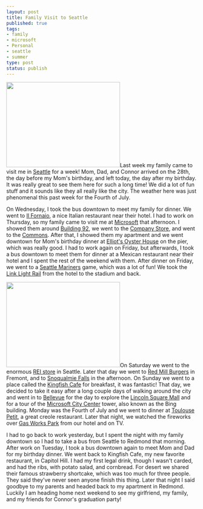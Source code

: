 ```yaml
--- 
layout: post
title: Family Visit to Seattle
published: true
tags: 
- family
- microsoft
- Personal
- seattle
- summer
type: post
status: publish
---
```

<a href="http://mbmccormick.com/wp-content/uploads/2011/07/268703_2214640812012_1427330284_2517172_1125276_n.jpg"><img class="alignright size-medium wp-image-118" title="268703_2214640812012_1427330284_2517172_1125276_n" src="http://mbmccormick.com/wp-content/uploads/2011/07/268703_2214640812012_1427330284_2517172_1125276_n-300x225.jpg" alt="" width="300" height="225" /></a>Last week my family came to visit me in <a href="http://www.seattle.gov/living/" target="_blank">Seattle</a> for a week! Mom, Dad, and Connor arrived on the 28th, the day before my Mom's birthday, and left today, the day after my birthday. It was really great to see them here for such a long time! We did a lot of fun stuff and it sounds like they all really like the city. The weather here was just phenomenal this past week for the Fourth of July.

On Wednesday, I took the bus downtown to meet my family for dinner. We went to <a href="http://www.ilfornaio.com/" target="_blank">Il Fornaio</a>, a nice Italian restaurant near their hotel. I had to work on Thursday, so my family came to visit me at <a href="http://www.microsoft.com/en-us/default.aspx" target="_blank">Microsoft</a> that afternoon. I showed them around <a href="http://www.microsoft.com/about/companyinformation/visitorcenter/en/us/location.aspx" target="_blank">Building 92</a>, we went to the <a href="https://shop.ecompanystore.com/mseppstore/Login.aspx" target="_blank">Company Store</a>, and went to the <a href="http://blogs.msdn.com/b/crm/archive/2009/04/20/the-microsoft-mall.aspx" target="_blank">Commons</a>. After that, I showed them my apartment and we went downtown for Mom's birthday dinner at <a href="http://www.elliottsoysterhouse.com/" target="_blank">Elliot's Oyster House</a> on the pier, which was really good. I had to work again on Friday, but afterwards, I took a bus downtown to meet them for dinner at a Mexican restaurant near their hotel and I spent the rest of the weekend with them. After dinner on Friday, we went to a <a href="http://seattle.mariners.mlb.com/index.jsp?c_id=sea" target="_blank">Seattle Mariners</a> game, which was a lot of fun! We took the <a href="http://www.soundtransit.org/Schedules/Central-Link-light-rail.xml" target="_blank">Link Light Rail</a> from the hotel to the stadium and back.

<a href="http://mbmccormick.com/wp-content/uploads/2011/07/270138_2214631331775_1427330284_2517159_4716495_n.jpg"><img class="alignleft size-medium wp-image-117" title="270138_2214631331775_1427330284_2517159_4716495_n" src="http://mbmccormick.com/wp-content/uploads/2011/07/270138_2214631331775_1427330284_2517159_4716495_n-300x225.jpg" alt="" width="300" height="225" /></a>On Saturday we went to the enormous <a href="http://www.rei.com/stores/11" target="_blank">REI store</a> in Seattle. Later that day we went to <a href="http://www.redmillburgers.com/" target="_blank">Red Mill Burgers</a> in Fremont, and to <a href="http://www.snoqualmiefalls.com/" target="_blank">Snoqualmie Falls</a> in the afternoon. On Sunday we went to a place called the <a href="http://thekingfishcafe.com/" target="_blank">Kingfish Cafe</a> for breakfast, it was fantastic! That day, we decided to take it easy after a long couple days of walking around the city and went in to <a href="http://www.ci.bellevue.wa.us/" target="_blank">Bellevue</a> for the day to explore the <a href="http://www.bellevuecollection.com/" target="_blank">Lincoln Square Mall</a> and for a tour of the <a href="https://foursquare.com/venue/152205" target="_blank">Microsoft City Center</a> tower, also known as the Bing building. Monday was the Fourth of July and we went to dinner at <a href="http://toulousepetit.com/" target="_blank">Toulouse Petit</a>, a great creole restaurant. Later that night, we watched the fireworks over <a href="http://www.seattle.gov/parks/park_detail.asp?ID=293" target="_blank">Gas Works Park</a> from our hotel and on TV.

I had to go back to work yesterday, but I spent the night with my family downtown so I had to take a bus from Seattle to Redmond that morning. After work on Tuesday, I took a bus downtown again to meet Mom and Dad for my birthday dinner. We went back to Kingfish Cafe, my new favorite restaurant, in Capitol Hill. I had my first legal drink, though I wasn't carded, and had the ribs, with potato salad, and cornbread. For desert we shared their famous strawberry shortcake, which was too much for three people. They said they've never seen anyone finish this thing. Later that night I said goodbye to my parents and headed back to my apartment in Redmond. Luckily I am heading home next weekend to see my girlfriend, my family, and my friends for Connor's graduation party!
